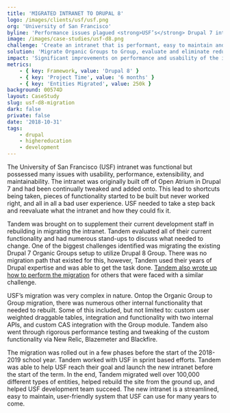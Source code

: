 ```yaml
---
title: 'MIGRATED INTRANET TO DRUPAL 8'
logo: /images/clients/usf/usf.png
org: 'University of San Francisco'
byline: 'Performance issues plagued <strong>USF’s</strong> Drupal 7 intranet and it was time for a better solution.  Tandem helped USF migrate their intranet and redid all of their custom functionality.'
image: /images/case-studies/usf-d8.png
challenge: 'Create an intranet that is performant, easy to maintain and uses the best practices of Drupal.'
solution: 'Migrate Organic Groups to Group, evaluate and eliminate redundant and unused functionality, rebuild custom functionality.'
impact: 'Significant improvements on performance and usability of the intranet.'
metrics:
    - { key: Framework, value: 'Drupal 8' }
    - { key: 'Project Time', value: '6 months' }
    - { key: 'Entities Migrated', value: 250k }
background: 00574D
layout: CaseStudy
slug: usf-d8-migration
dark: false
private: false
date: '2018-10-31'
tags:
    - drupal
    - highereducation
    - development
---
```


The University of San Francisco (USF) intranet was functional but possessed many issues with usability, performance, extensibility, and maintainability.  The intranet was originally built off of Open Atrium in Drupal 7 and had been continually tweaked and added onto. This lead to shortcuts being taken, pieces of functionality started to be built but never worked right, and all in all a bad user experience.  USF needed to take a step back and reevaluate what the intranet and how they could fix it.

Tandem was brought on to supplement their current development staff in rebuilding in migrating the intranet. Tandem evaluated all of their current functionality and had numerous stand-ups to discuss what needed to change.  One of the biggest challenges identified was migrating the existing Drupal 7 Organic Groups setup to utilize Drupal 8 Group.  There was no migration path that existed for this, however, Tandem used their years of Drupal expertise and was able to get the task done. [Tandem also wrote up how to perform the migration](https://thinktandem.io/blog/2018/03/30/migrating-drupal-7-organic-groups-to-drupal-8-group/) for others that were faced with a similar challenge.

USF’s migration was very complex in nature.  Ontop the Organic Group to Group migration, there was numerous other internal functionality that needed to rebuilt.  Some of this included, but not limited to: custom user weighted draggable tables, integration and functionality with two internal APIs, and custom CAS integration with the Group module.  Tandem also went through rigorous performance testing and tweaking of the custom functionality via New Relic, Blazemeter and Blackfire.  

The migration was rolled out in a few phases before the start of the 2018-2019 school year.  Tandem worked with USF in sprint based efforts.  Tandem was able to help USF reach their goal and launch the new intranet before the start of the term.  In the end, Tandem migrated well over 100,000 different types of entities, helped rebuild the site from the ground up, and helped USF development team succeed.  The new intranet is a streamlined, easy to maintain, user-friendly system that USF can use for many years to come.

